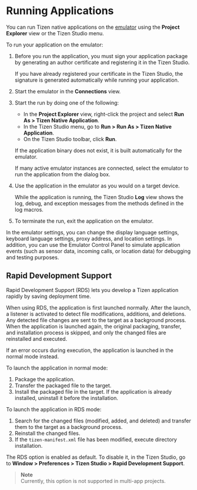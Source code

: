 # Running Applications

You can run Tizen native applications on the [emulator](../../../tizen-studio/common-tools/emulator.md) using the **Project Explorer** view or the Tizen Studio menu.

To run your application on the emulator:

1. Before you run the application, you must sign your application package by generating an author certificate and registering it in the Tizen Studio.

   If you have already registered your certificate in the Tizen Studio, the signature is generated automatically while running your application.

2. Start the emulator in the **Connections** view.

3. Start the run by doing one of the following:

   - In the **Project Explorer** view, right-click the project and select **Run As > Tizen Native Application**.
   - In the Tizen Studio menu, go to **Run > Run As > Tizen Native Application**.
   - On the Tizen Studio toolbar, click **Run**.

   If the application binary does not exist, it is built automatically for the emulator.

   If many active emulator instances are connected, select the emulator to run the application from the dialog box.

4. Use the application in the emulator as you would on a target device.

   While the application is running, the Tizen Studio **Log** view shows the log, debug, and exception messages from the methods defined in the log macros.

5. To terminate the run, exit the application on the emulator.

In the emulator settings, you can change the display language settings, keyboard language settings, proxy address, and location settings. In addition, you can use the Emulator Control Panel to simulate application events (such as sensor data, incoming calls, or location data) for debugging and testing purposes.

## Rapid Development Support

Rapid Development Support (RDS) lets you develop a Tizen application rapidly by saving deployment time.

When using RDS, the application is first launched normally. After the launch, a listener is activated to detect file modifications, additions, and deletions. Any detected file changes are sent to the target as a background process. When the application is launched again, the original packaging, transfer, and installation process is skipped, and only the changed files are reinstalled and executed.

If an error occurs during execution, the application is launched in the normal mode instead.

To launch the application in normal mode:

1. Package the application.
2. Transfer the packaged file to the target.
3. Install the packaged file in the target. If the application is already installed, uninstall it before the installation.

To launch the application in RDS mode:

1. Search for the changed files (modified, added, and deleted) and transfer them to the target as a background process.
2. Reinstall the changed files.
3. If the `tizen-manifest.xml` file has been modified, execute directory installation.

The RDS option is enabled as default. To disable it, in the Tizen Studio, go to **Window > Preferences > Tizen Studio > Rapid Development Support**.

> **Note**  
> Currently, this option is not supported in multi-app projects.
